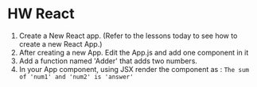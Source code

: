 # HW React

1. Create a New React app. (Refer to the lessons today to see how to create a new React App.)
2. After creating a new App. Edit the App.js and add one component in it
3. Add a function named 'Adder' that adds two numbers.
4. In your App component, using JSX render the component as :
  ```The sum of 'num1' and 'num2' is 'answer'```

